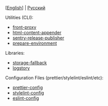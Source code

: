 [[English](./README.md)] | [Русский](./README_RU.md)

Utilities (CLI):
- [front-proxy](/packages/front-proxy)
- [html-content-appender](/packages/html-content-appender)
- [sentry-release-publisher](/packages/sentry-release-publisher)
- [prepare-environment](/packages/prepare-environment)

Libraries:
- [storage-fallback](/packages/storage-fallback)
- [logstory](/packages/logstory)

Configuration Files (prettier/stylelint/eslint/etc):
- [prettier-config](/packages/prettier-config)
- [stylelint-config](/packages/stylelint-config)
- [eslint-config](/packages/eslint-config)
